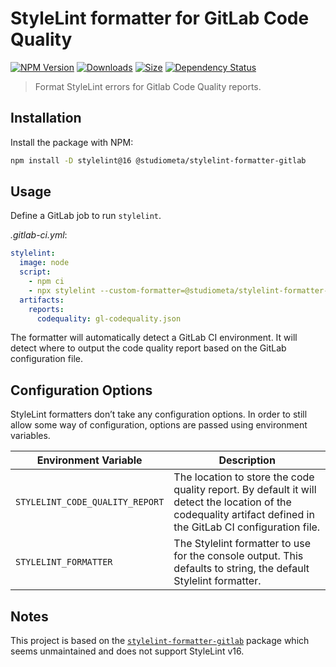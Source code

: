 # StyleLint formatter for GitLab Code Quality

[![NPM Version](https://img.shields.io/npm/v/@studiometa/stylelint-formatter-gitlab.svg?style=flat&colorB=3e63dd&colorA=414853)](https://www.npmjs.com/package/@studiometa/stylelint-formatter-gitlab/)
[![Downloads](https://img.shields.io/npm/dm/@studiometa/stylelint-formatter-gitlab?style=flat&colorB=3e63dd&colorA=414853)](https://www.npmjs.com/package/@studiometa/stylelint-formatter-gitlab/)
[![Size](https://img.shields.io/bundlephobia/minzip/@studiometa/stylelint-formatter-gitlab?style=flat&colorB=3e63dd&colorA=414853&label=size)](https://bundlephobia.com/package/@studiometa/stylelint-formatter-gitlab)
[![Dependency Status](https://img.shields.io/librariesio/release/npm/@studiometa/stylelint-formatter-gitlab?style=flat&colorB=3e63dd&colorA=414853)](https://david-dm.org/studiometa/stylelint-formatter-gitlab)

> Format StyleLint errors for Gitlab Code Quality reports.

## Installation

Install the package with NPM:

```bash
npm install -D stylelint@16 @studiometa/stylelint-formatter-gitlab
```

## Usage

Define a GitLab job to run `stylelint`.

_.gitlab-ci.yml_:

```yaml
stylelint:
  image: node
  script:
    - npm ci
    - npx stylelint --custom-formatter=@studiometa/stylelint-formatter-gitlab .
  artifacts:
    reports:
      codequality: gl-codequality.json
```

The formatter will automatically detect a GitLab CI environment. It will detect where to output the
code quality report based on the GitLab configuration file.

## Configuration Options

StyleLint formatters don’t take any configuration options. In order to still allow some way of
configuration, options are passed using environment variables.

| Environment Variable            | Description                                                                                                                                                    |
| ------------------------------- | -------------------------------------------------------------------------------------------------------------------------------------------------------------- |
| `STYLELINT_CODE_QUALITY_REPORT` | The location to store the code quality report. By default it will detect the location of the codequality artifact defined in the GitLab CI configuration file. |
| `STYLELINT_FORMATTER`           | The Stylelint formatter to use for the console output. This defaults to string, the default Stylelint formatter.                                               |

## Notes

This project is based on the [`stylelint-formatter-gitlab`](https://gitlab.com/leon0399/stylelint-formatter-gitlab) package which seems unmaintained and does not support StyleLint v16.
